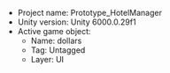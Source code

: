 <!-- UNITY CODE ASSIST INSTRUCTIONS START -->
- Project name: Prototype_HotelManager
- Unity version: Unity 6000.0.29f1
- Active game object:
  - Name: dollars
  - Tag: Untagged
  - Layer: UI
<!-- UNITY CODE ASSIST INSTRUCTIONS END -->